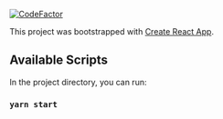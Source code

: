 [![CodeFactor](https://www.codefactor.io/repository/github/anashafsi/awwwards_web_1/badge)](https://www.codefactor.io/repository/github/anashafsi/awwwards_web_1)

This project was bootstrapped with [Create React App](https://github.com/facebook/create-react-app).

## Available Scripts

In the project directory, you can run:

### `yarn start`
